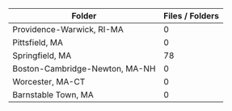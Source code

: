 | Folder                         |   Files / Folders |
|--------------------------------|-------------------|
| Providence-Warwick, RI-MA      |                 0 |
| Pittsfield, MA                 |                 0 |
| Springfield, MA                |                78 |
| Boston-Cambridge-Newton, MA-NH |                 0 |
| Worcester, MA-CT               |                 0 |
| Barnstable Town, MA            |                 0 |
